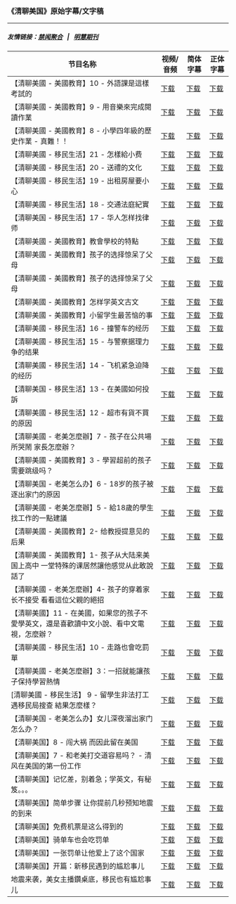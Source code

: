 ### 《清聊美国》原始字幕/文字稿
---
##### 友情链接：[禁闻聚合](https://github.com/gfw-breaker/banned-news) &nbsp;&nbsp;|&nbsp;&nbsp; [明慧期刊](https://github.com/gfw-breaker/mh-qikan) 
| 节目名称 | 视频/音频 | 简体字幕 | 正体字幕 |
|---|---|---|---|
| 【清聊美國 - 美國教育】10 - 外語課是這樣考試的 | [下载](https://y2mate.com/zh-cn/search/QsVz202pwbU) | [下载](../channels/us-stories/_QsVz202pwbU.srt?raw=true) | [下载](../channels/us-stories/_QsVz202pwbU.tw.srt?raw=true) | 
| 【清聊美國 - 美國教育】9 - 用音樂來完成閱讀作業 | [下载](https://y2mate.com/zh-cn/search/FiXI8OQMmE4) | [下载](../channels/us-stories/_FiXI8OQMmE4.srt?raw=true) | [下载](../channels/us-stories/_FiXI8OQMmE4.tw.srt?raw=true) | 
| 【清聊美國 - 美國教育】8 - 小學四年級的歷史作業 - 真難！！ | [下载](https://y2mate.com/zh-cn/search/zfXzeUbH_Zc) | [下载](../channels/us-stories/_zfXzeUbH_Zc.srt?raw=true) | [下载](../channels/us-stories/_zfXzeUbH_Zc.tw.srt?raw=true) | 
| 【清聊美國 - 移民生活】21 - 怎樣給小费 | [下载](https://y2mate.com/zh-cn/search/JXSu4cLsWGU) | [下载](../channels/us-stories/_JXSu4cLsWGU.srt?raw=true) | [下载](../channels/us-stories/_JXSu4cLsWGU.tw.srt?raw=true) | 
| 【清聊美國 - 移民生活】20 - 送禮的文化 | [下载](https://y2mate.com/zh-cn/search/wOQZhbpjThE) | [下载](../channels/us-stories/_wOQZhbpjThE.srt?raw=true) | [下载](../channels/us-stories/_wOQZhbpjThE.tw.srt?raw=true) | 
| 【清聊美國 - 移民生活】19 - 出租房屋要小心 | [下载](https://y2mate.com/zh-cn/search/i7Mw9x1KLVA) | [下载](../channels/us-stories/_i7Mw9x1KLVA.srt?raw=true) | [下载](../channels/us-stories/_i7Mw9x1KLVA.tw.srt?raw=true) | 
| 【清聊美國 - 移民生活】18 - 交通法庭紀實 | [下载](https://y2mate.com/zh-cn/search/cBQ0AvQjNeM) | [下载](../channels/us-stories/_cBQ0AvQjNeM.srt?raw=true) | [下载](../channels/us-stories/_cBQ0AvQjNeM.tw.srt?raw=true) | 
| 【清聊美国 - 移民生活】17 - 华人怎样找律师 | [下载](https://y2mate.com/zh-cn/search/hnQhqhTZbzU) | [下载](../channels/us-stories/_hnQhqhTZbzU.srt?raw=true) | [下载](../channels/us-stories/_hnQhqhTZbzU.tw.srt?raw=true) | 
| 【清聊美國 - 美國教育】教會學校的特點 | [下载](https://y2mate.com/zh-cn/search/lbkk1_V0gns) | [下载](../channels/us-stories/_lbkk1_V0gns.srt?raw=true) | [下载](../channels/us-stories/_lbkk1_V0gns.tw.srt?raw=true) | 
| 【清聊美國 - 美國教育】孩子的选择惊呆了父母 | [下载](https://y2mate.com/zh-cn/search/exTPI733vzo) | [下载](../channels/us-stories/_exTPI733vzo.srt?raw=true) | [下载](../channels/us-stories/_exTPI733vzo.tw.srt?raw=true) | 
| 【清聊美國 - 美國教育】孩子的选择惊呆了父母 | [下载](https://y2mate.com/zh-cn/search/x325WMzlIrg) | [下载](../channels/us-stories/_x325WMzlIrg.srt?raw=true) | [下载](../channels/us-stories/_x325WMzlIrg.tw.srt?raw=true) | 
| 【清聊美國 - 美國教育】怎样学英文古文 | [下载](https://y2mate.com/zh-cn/search/l7XqOGnxb-I) | [下载](../channels/us-stories/_l7XqOGnxb-I.srt?raw=true) | [下载](../channels/us-stories/_l7XqOGnxb-I.tw.srt?raw=true) | 
| 【清聊美國 - 美國教育】小留学生最苦恼的事 | [下载](https://y2mate.com/zh-cn/search/oIZBQmU7H3k) | [下载](../channels/us-stories/_oIZBQmU7H3k.srt?raw=true) | [下载](../channels/us-stories/_oIZBQmU7H3k.tw.srt?raw=true) | 
| 【清聊美國 - 移民生活】16 - 撞警车的经历 | [下载](https://y2mate.com/zh-cn/search/WL4D9hDgyJI) | [下载](../channels/us-stories/_WL4D9hDgyJI.srt?raw=true) | [下载](../channels/us-stories/_WL4D9hDgyJI.tw.srt?raw=true) | 
| 【清聊美國 - 移民生活】15 - 与警察据理力争的结果 | [下载](https://y2mate.com/zh-cn/search/6DjxwAxgq8Q) | [下载](../channels/us-stories/_6DjxwAxgq8Q.srt?raw=true) | [下载](../channels/us-stories/_6DjxwAxgq8Q.tw.srt?raw=true) | 
| 【清聊美國 - 移民生活】14 - 飞机紧急迫降的经历 | [下载](https://y2mate.com/zh-cn/search/59Q613MuFxE) | [下载](../channels/us-stories/_59Q613MuFxE.srt?raw=true) | [下载](../channels/us-stories/_59Q613MuFxE.tw.srt?raw=true) | 
| 【清聊美国 - 移民生活】13 - 在美國如何投訴 | [下载](https://y2mate.com/zh-cn/search/VsuCaay-rzI) | [下载](../channels/us-stories/_VsuCaay-rzI.srt?raw=true) | [下载](../channels/us-stories/_VsuCaay-rzI.tw.srt?raw=true) | 
| 【清聊美國 - 移民生活】12 - 超市有貨不買的原因 | [下载](https://y2mate.com/zh-cn/search/BnZ8C5xyfiI) | [下载](../channels/us-stories/_BnZ8C5xyfiI.srt?raw=true) | [下载](../channels/us-stories/_BnZ8C5xyfiI.tw.srt?raw=true) | 
| 【清聊美國 - 老美怎麼辦】7 - 孩子在公共場所哭鬧 家長怎麼辦？ | [下载](https://y2mate.com/zh-cn/search/8C2ltGn0vS4) | [下载](../channels/us-stories/_8C2ltGn0vS4.srt?raw=true) | [下载](../channels/us-stories/_8C2ltGn0vS4.tw.srt?raw=true) | 
| 【清聊美國 - 美國教育】3 - 學習超前的孩子需要跳级吗？ | [下载](https://y2mate.com/zh-cn/search/mj9SPzzrr5Y) | [下载](../channels/us-stories/_mj9SPzzrr5Y.srt?raw=true) | [下载](../channels/us-stories/_mj9SPzzrr5Y.tw.srt?raw=true) | 
| 【清聊美国 - 老美怎么办】6 - 18岁的孩子被逐出家门的原因 | [下载](https://y2mate.com/zh-cn/search/97qsYRWlPpc) | [下载](../channels/us-stories/_97qsYRWlPpc.srt?raw=true) | [下载](../channels/us-stories/_97qsYRWlPpc.tw.srt?raw=true) | 
| 【清聊美國 - 老美怎麼辦】5 - 給18歲的學生找工作的一點建議 | [下载](https://y2mate.com/zh-cn/search/TQAbuuAPDwM) | [下载](../channels/us-stories/_TQAbuuAPDwM.srt?raw=true) | [下载](../channels/us-stories/_TQAbuuAPDwM.tw.srt?raw=true) | 
| 【清聊美國 - 美國教育】2- 给教授提意见的后果 | [下载](https://y2mate.com/zh-cn/search/uNxPEoK_L5M) | [下载](../channels/us-stories/_uNxPEoK_L5M.srt?raw=true) | [下载](../channels/us-stories/_uNxPEoK_L5M.tw.srt?raw=true) | 
| 【清聊美國 - 美國教育】1- 孩子从大陆来美国上高中 一堂特殊的课居然讓他感觉从此敢說話了 | [下载](https://y2mate.com/zh-cn/search/wVqzBWmsgmI) | [下载](../channels/us-stories/_wVqzBWmsgmI.srt?raw=true) | [下载](../channels/us-stories/_wVqzBWmsgmI.tw.srt?raw=true) | 
| 【清聊美國 - 老美怎麼辦】4- 孩子的穿着家长不接受 看看這位父親的絕招 | [下载](https://y2mate.com/zh-cn/search/iLHwQtTrw3k) | [下载](../channels/us-stories/_iLHwQtTrw3k.srt?raw=true) | [下载](../channels/us-stories/_iLHwQtTrw3k.tw.srt?raw=true) | 
| 【清聊美國】11 - 在美國，如果您的孩子不愛學英文，還是喜歡讀中文小說、看中文電視，怎麼辦？ | [下载](https://y2mate.com/zh-cn/search/By2g0AYgTxU) | [下载](../channels/us-stories/_By2g0AYgTxU.srt?raw=true) | [下载](../channels/us-stories/_By2g0AYgTxU.tw.srt?raw=true) | 
| 【清聊美國 - 移民生活】10 - 走路也會吃罰單 | [下载](https://y2mate.com/zh-cn/search/89cZtc2YcSA) | [下载](../channels/us-stories/_89cZtc2YcSA.srt?raw=true) | [下载](../channels/us-stories/_89cZtc2YcSA.tw.srt?raw=true) | 
| 【清聊美國 - 老美怎麼辦】3：一招就能讓孩子保持學習熱情 | [下载](https://y2mate.com/zh-cn/search/B-u-TONkEY8) | [下载](../channels/us-stories/_B-u-TONkEY8.srt?raw=true) | [下载](../channels/us-stories/_B-u-TONkEY8.tw.srt?raw=true) | 
| [清聊美國 - 移民生活】 9 - 留學生非法打工 遇移民局搜查 結果怎麼樣？ | [下载](https://y2mate.com/zh-cn/search/yPLsJ-JP81Q) | [下载](../channels/us-stories/_yPLsJ-JP81Q.srt?raw=true) | [下载](../channels/us-stories/_yPLsJ-JP81Q.tw.srt?raw=true) | 
| 【清聊美国 - 老美怎么办】女儿深夜溜出家门 怎么办？ | [下载](https://y2mate.com/zh-cn/search/WK6TvaGdjtw) | [下载](../channels/us-stories/_WK6TvaGdjtw.srt?raw=true) | [下载](../channels/us-stories/_WK6TvaGdjtw.tw.srt?raw=true) | 
| 【清聊美国】8 - 闯大祸 而因此留在美国 | [下载](https://y2mate.com/zh-cn/search/KgQ0NH4Jcu8) | [下载](../channels/us-stories/_KgQ0NH4Jcu8.srt?raw=true) | [下载](../channels/us-stories/_KgQ0NH4Jcu8.tw.srt?raw=true) | 
| 【清聊美国】7 - 和老美打交道容易吗？ - 清风在美国的第一份工作 | [下载](https://y2mate.com/zh-cn/search/Ay4-hfCLUEI) | [下载](../channels/us-stories/_Ay4-hfCLUEI.srt?raw=true) | [下载](../channels/us-stories/_Ay4-hfCLUEI.tw.srt?raw=true) | 
| 【清聊美国】记忆差，别着急；学英文，有秘笈。。。 | [下载](https://y2mate.com/zh-cn/search/7pTPRa2Cuhg) | [下载](../channels/us-stories/_7pTPRa2Cuhg.srt?raw=true) | [下载](../channels/us-stories/_7pTPRa2Cuhg.tw.srt?raw=true) | 
| 【清聊美国】简单步骤 让你提前几秒预知地震的到来 | [下载](https://y2mate.com/zh-cn/search/U0JBLKusnnI) | [下载](../channels/us-stories/_U0JBLKusnnI.srt?raw=true) | [下载](../channels/us-stories/_U0JBLKusnnI.tw.srt?raw=true) | 
| 【清聊美国】免费机票是这么得到的 | [下载](https://y2mate.com/zh-cn/search/RfMo6TtlLkg) | [下载](../channels/us-stories/_RfMo6TtlLkg.srt?raw=true) | [下载](../channels/us-stories/_RfMo6TtlLkg.tw.srt?raw=true) | 
| 【清聊美国】骑单车也会吃罚单 | [下载](https://y2mate.com/zh-cn/search/F2MF9dgUNTI) | [下载](../channels/us-stories/_F2MF9dgUNTI.srt?raw=true) | [下载](../channels/us-stories/_F2MF9dgUNTI.tw.srt?raw=true) | 
| 【清聊美国】一张罚单让他爱上了这个国家 | [下载](https://y2mate.com/zh-cn/search/NKkpS9vuYUk) | [下载](../channels/us-stories/_NKkpS9vuYUk.srt?raw=true) | [下载](../channels/us-stories/_NKkpS9vuYUk.tw.srt?raw=true) | 
| 【清聊美国】开篇：新移民遇到的尴尬事儿 | [下载](https://y2mate.com/zh-cn/search/q3aOYj1R0kc) | [下载](../channels/us-stories/_q3aOYj1R0kc.srt?raw=true) | [下载](../channels/us-stories/_q3aOYj1R0kc.tw.srt?raw=true) | 
| 地震来袭，美女主播鑽桌底，移民也有尴尬事儿 | [下载](https://y2mate.com/zh-cn/search/d8QXUZHvX7g) | [下载](../channels/us-stories/_d8QXUZHvX7g.srt?raw=true) | [下载](../channels/us-stories/_d8QXUZHvX7g.tw.srt?raw=true) | 
